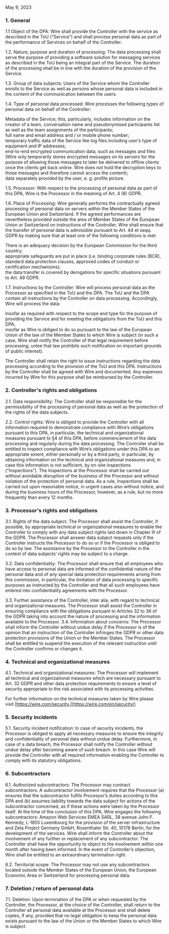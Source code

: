 May 9, 2023

### 1\. General

1.1 Object of the DPA: Wire shall provide the Controller with the service as described in the ToU (“Service”) and shall process personal data as part of the performance of Services on behalf of the Controller.

1.2. Nature, purpose and duration of processing: The data processing shall serve the purpose of providing a software solution for messaging services as described in the ToU being an integral part of the Service. The duration of the processing shall be in line with the duration of the provision of the Service.

1.3. Group of data subjects: Users of the Service whom the Controller enrolls to the Service as well as persons whose personal data is included in the content of the communication between the users.

1.4. Type of personal data processed: Wire processes the following types of personal data on behalf of the Controller:

Metadata of the Service; this, particularly, includes information on the creator of a team, conversation name and pseudonymised participants list as well as the team assignments of the participants;  
full name and email address and / or mobile phone number;  
temporary traffic data of the Service like log files including user’s type of equipment and IP addresses;  
end-to-end encrypted communication data, such as messages and files (Wire only temporarily stores encrypted messages on its servers for the purpose of allowing those messages to later be delivered to offline clients once the clients get back online. Wire does not hold the decryption keys to those messages and therefore cannot access the content);  
data separately provided by the user, e. g. profile picture.

1.5. Processor: With respect to the processing of personal data as part of this DPA, Wire is the Processor in the meaning of Art. 4 (8) GDPR.

1.6. Place of Processing: Wire generally performs the contractually agreed processing of personal data on servers within the Member States of the European Union and Switzerland. If the agreed performances are nevertheless provided outside the area of Member States of the European Union or Switzerland on instructions of the Controller, Wire shall ensure that the transfer of personal data is admissible pursuant to Art. 44 et seqq. GDPR by making sure that at least one of the following conditions is met:

There is an adequacy decision by the European Commission for the third country;  
appropriate safeguards are put in place (i.e. binding corporate rules (BCR), standard data protection clauses, approved codes of conduct or certification mechanisms);  
the data transfer is covered by derogations for specific situations pursuant to Art. 49 GDPR.

1.7. Instructions by the Controller: Wire will process personal data as the Processor as specified in the ToU and the DPA. The ToU and the DPA contain all instructions by the Controller on data processing. Accordingly, Wire will process the data:

Insofar as required with respect to the scope and type for the purpose of providing the Service and for meeting the obligations from the ToU and this DPA;  
insofar as Wire is obliged to do so pursuant to the law of the European Union of the law of the Member States to which Wire is subject (in such a case, Wire shall notify the Controller of that legal requirement before processing, unlee that law prohibits such notification on important grounds of public interest).

The Controller shall retain the right to issue instructions regarding the data processing according to the provision of the ToU and this DPA. Instructions by the Controller shall be agreed with Wire and documented. Any expenses incurred by Wire for this purpose shall be reimbursed by the Controller.

### 2\. Controller's rights and obligations

2.1. Data responsibility: The Controller shall be responsible for the permissibility of the processing of personal data as well as the protection of the rights of the data subjects.

2.2. Control rights: Wire is obliged to provide the Controller with all information required to demonstrate compliance with Wire’s obligations pursuant to this DPA, in particular, the technical and organizational measures pursuant to §4 of this DPA, before commencement of the data processing and regularly during the data processing. The Controller shall be entitled to inspect compliance with Wire’s obligations under this DPA to an appropriate extent, either personally or by a third party, in particular, by obtaining information on the technical and organizational measures and, in case this information is not sufficient, by on-site inspections (“Inspections”). The Inspections at the Processor shall be carried out without avoidable disruption of the business of the Processor and without violation of the protection of personal data. As a rule, Inspections shall be carried out upon reasonable notice, in urgent cases also without notice, and during the business hours of the Processor, however, as a rule, but no more frequently than every 12 months.

### 3\. Processor's rights and obligations

3.1. Rights of the data subject. The Processor shall assist the Controller, if possible, by appropriate technical or organizational measures to enable the Controller to comply with any data subject rights laid down in Chapter III of the GDPR. The Processor shall answer data subject requests only if the Controller instructs the Processor to do so or if the Processor is obliged to do so by law. The assistance by the Processor to the Controller in the context of data subjects’ rights may be subject to a charge.

3.2. Data confidentiality: The Processor shall ensure that all employees who have access to personal data are informed of the confidential nature of the personal data and of any special data protection requirements arising from this commission, in particular, the limitation of data processing to specific purposes as instructed by the Controller and that all such employees have entered into confidentiality agreements with the Processor.

3.3. Further assistance of the Controller, inter alia, with regard to technical and organizational measures. The Processor shall assist the Controller in ensuring compliance with the obligations pursuant to Articles 32 to 36 of the GDPR taking into account the nature of processing and the information available to the Processor. 3.4. Information about concerns: The Processor shall inform the Controller without undue delay if the Processor is of the opinion that an instruction of the Controller infringes the GDPR or other data protection provisions of the Union or the Member States. The Processor shall be entitled to suspend the execution of the relevant instruction until the Controller confirms or changes it.

### 4\. Technical and organizational measures

4.1. Technical and organizational measures: The Processor will implement all technical and organizational measures which are necessary pursuant to Art. 32 GDPR and other data protection requirements to ensure a level of security appropriate to the risk associated with its processing activities.

For further information on the technical measures taken by Wire please visit [https://wire.com/security.](https://wire.com/en/security/)

### 5\. Security incidents

5.1. Security incident notification: In case of security incidents, the Processor is obliged to apply all necessary measures to ensure the integrity and confidentiality of personal data without undue delay. Furthermore, in case of a data breach, the Processor shall notify the Controller without undue delay after becoming aware of such breach. In this case Wire will provide the Controller with all required information enabling the Controller to comply with its statutory obligations.

### 6\. Subcontractors

6.1. Authorized subcontractors: The Processor may contract subcontractors. A subcontractor involvement requires that the Processor (a) ensures that the subcontractor fulfils Processor’s duties according to this DPA and (b) assumes liability towards the data subject for actions of the subcontractor concerned, as if these actions were taken by the Processor itself. At the time of the conclusion of this DPA, Wire engages the following subcontractors: Amazon Web Services EMEA SARL, 38 avenue John F. Kennedy, L-1855 Luxembourg for the provision of the server infrastructure and Zeta Project Germany GmbH, Rosenthaler Str. 40, 10178 Berlin, for the development of the services. Wire shall inform the Controller about the involvement of any further or replacement of any subcontractor. The Controller shall have the opportunity to object to the involvement within one month after having been informed. In the event of Controller’s objection, Wire shall be entitled to an extraordinary termination right.

6.2. Territorial scope: The Processor may not use any subcontractors located outside the Member States of the European Union, the European Economic Area or Switzerland for processing personal data.

### 7\. Deletion / return of personal data

7.1. Deletion: Upon termination of the DPA or when requested by the Controller, the Processor, at the choice of the Controller, shall return to the Controller all personal data available at the Processor and shall delete copies, if any, provided that no legal obligation to keep the personal data exists pursuant to the law of the Union or the Member States to which Wire is subject.